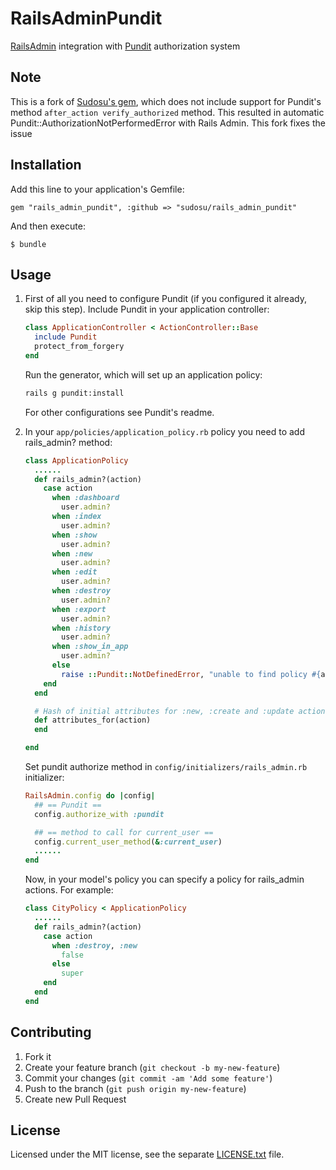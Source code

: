 # RailsAdminPundit

[RailsAdmin](https://github.com/sferik/rails_admin) integration with [Pundit](https://github.com/elabs/pundit) authorization system

## Note

This is a fork of [Sudosu's gem](https://github.com/sudosu/rails_admin_pundit), which does not include support for Pundit's method ```after_action verify_authorized``` method. This resulted in automatic Pundit::AuthorizationNotPerformedError with Rails Admin. This fork fixes the issue

## Installation

Add this line to your application's Gemfile:

    gem "rails_admin_pundit", :github => "sudosu/rails_admin_pundit"

And then execute:

    $ bundle

## Usage

1. First of all you need to configure Pundit (if you configured it already, skip this step).
    Include Pundit in your application controller:

    ``` ruby
    class ApplicationController < ActionController::Base
      include Pundit
      protect_from_forgery
    end
    ```

    Run the generator, which will set up an application policy:

    ``` sh
    rails g pundit:install
    ```

    For other configurations see Pundit's readme.

2. In your `app/policies/application_policy.rb` policy you need to add rails_admin? method:

    ``` ruby
    class ApplicationPolicy
      ......
      def rails_admin?(action)
        case action
          when :dashboard
            user.admin?
          when :index
            user.admin?
          when :show
            user.admin?
          when :new
            user.admin?
          when :edit
            user.admin?
          when :destroy
            user.admin?
          when :export
            user.admin?
          when :history
            user.admin?
          when :show_in_app
            user.admin?
          else
            raise ::Pundit::NotDefinedError, "unable to find policy #{action} for #{record}."
        end
      end

      # Hash of initial attributes for :new, :create and :update actions. This is optional
      def attributes_for(action)
      end

    end
    ```

    Set pundit authorize method in `config/initializers/rails_admin.rb` initializer:

    ``` ruby
    RailsAdmin.config do |config|
      ## == Pundit ==
      config.authorize_with :pundit

      ## == method to call for current_user ==
      config.current_user_method(&:current_user)
      ......
    end
    ```

    Now, in your model's policy you can specify a policy for rails_admin actions. For example:

    ``` ruby
    class CityPolicy < ApplicationPolicy
      ......
      def rails_admin?(action)
        case action
          when :destroy, :new
            false
          else
            super
        end
      end
    end
    ```

## Contributing

1. Fork it
2. Create your feature branch (`git checkout -b my-new-feature`)
3. Commit your changes (`git commit -am 'Add some feature'`)
4. Push to the branch (`git push origin my-new-feature`)
5. Create new Pull Request

## License

Licensed under the MIT license, see the separate [LICENSE.txt](https://raw.githubusercontent.com/sudosu/rails_admin_pundit/master/LICENSE.txt) file.
